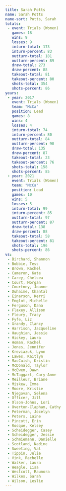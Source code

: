 ```yaml
---
title: Sarah Potts
name: Sarah Potts
name-sort: Potts, Sarah
totals:
 - event: Trials (Women)
   games: 18
   wins: 9
   losses: 9
   inturn-total: 173
   inturn-percent: 83
   outturn-total: 181
   outturn-percent: 89
   draw-total: 273
   draw-percent: 88
   takeout-total: 81
   takeout-percent: 80
   shots-total: 354
   shots-percent: 86
years:
 - year: 2017
   event: Trials (Women)
   team: "McCa"
   position: Lead
   games: 8
   wins: 4
   losses: 4
   inturn-total: 74
   inturn-percent: 80
   outturn-total: 84
   outturn-percent: 90
   draw-total: 135
   draw-percent: 87
   takeout-total: 23
   takeout-percent: 76
   shots-total: 158
   shots-percent: 85
 - year: 2021
   event: Trials (Women)
   team: "McCa"
   position: Lead
   games: 10
   wins: 5
   losses: 5
   inturn-total: 99
   inturn-percent: 85
   outturn-total: 97
   outturn-percent: 87
   draw-total: 138
   draw-percent: 88
   takeout-total: 58
   takeout-percent: 81
   shots-total: 196
   shots-percent: 86
vs:
 - Birchard, Shannon
 - Bobbie, Tess
 - Brown, Rachel
 - Cameron, Kate
 - Carey, Chelsea
 - Court, Morgan
 - Courtney, Joanne
 - Duhaime, Chantal
 - Einarson, Kerri
 - Englot, Michelle
 - Ferguson, Dana
 - Flaxey, Allison
 - Fleury, Tracy
 - Fyfe, Liz
 - Grandy, Clancy
 - Harrison, Jacqueline
 - Haughian, Jessie
 - Hickey, Laura
 - Homan, Rachel
 - Jones, Jennifer
 - Kreviazuk, Lynn
 - Lawes, Kaitlyn
 - MacCuish, Kristin
 - McDonald, Taylor
 - McEwen, Dawn
 - McTaggart, Cary-Anne
 - Meilleur, Briane
 - Miskew, Emma
 - Moore, Kristie
 - Njegovan, Selena
 - Officer, Jill
 - Olson-Johns, Lori
 - Overton-Clapham, Cathy
 - Peterman, Jocelyn
 - Peters, Laine
 - Pincott, Erin
 - Rocque, Kelsey
 - Scheidegger, Casey
 - Scheidegger, Jessie
 - Schmiemann, Danielle
 - Scotland, Nadine
 - Sweeting, Val
 - Tippin, Julie
 - Vink, Rachelle
 - Walker, Laura
 - Weagle, Lisa
 - Westcott, Raunora
 - Wilkes, Sarah
 - Wilson, Leslie
---
```

